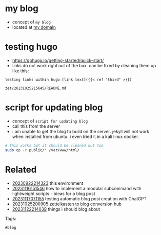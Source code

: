 # my blog

- concept of `my blog`
- located at [my domain](httos://nicklong.xyz)

# testing hugo
- https://gohugo.io/getting-started/quick-start/
- links do not work right out of the box. can be fixed by cleaning them up like this:
```
testing links within hugo [link text]({{< ref "third" >}})
```

` zet/20231025215645/README.md `

# script for updating blog

- concept of `script for updating blog`
- call this from the server
- i am unable to get the blog to build on the server. jekyll will not work when installed from ubuntu. i even tried it in a kali linux docker.

```bash
# this works but it should be cleaned out too
sudo cp -r public/* /var/www/html/
```


# Related

- [20230922214323](/zet/20230922214323/README.md) this environment
- [20231116151546](/zet/20231116151546/README.md) how to implement a modular subcommand with lightweight scripts - ideas for a blog post
- [20231117071155](/zet/20231117071155/README.md) testing automatic blog post creation with ChatGPT
- [20231025200905](/zet/20231025200905/README.md) zettelkasten to blog conversion hub
- [20231122214039](/zet/20231122214039/README.md) things i should blog about

Tags:

    #blog
